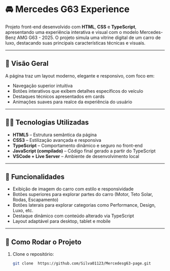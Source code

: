 # 🚘 Mercedes G63 Experience

Projeto front-end desenvolvido com **HTML**, **CSS** e **TypeScript**, apresentando uma experiência interativa e visual com o modelo Mercedes-Benz AMG G63 - 2025. O projeto simula uma vitrine digital de um carro de luxo, destacando suas principais características técnicas e visuais.

---

## 📸 Visão Geral

A página traz um layout moderno, elegante e responsivo, com foco em:

- Navegação superior intuitiva
- Botões interativos que exibem detalhes específicos do veículo
- Destaques técnicos apresentados em cards
- Animações suaves para realce da experiência do usuário

---

## 🧑‍💻 Tecnologias Utilizadas

- **HTML5** – Estrutura semântica da página
- **CSS3** – Estilização avançada e responsiva
- **TypeScript** – Comportamento dinâmico e seguro no front-end
- **JavaScript (compilado)** – Código final gerado a partir do TypeScript
- **VSCode + Live Server** – Ambiente de desenvolvimento local

---

## 🧩 Funcionalidades

- Exibição de imagem do carro com estilo e responsividade
- Botões superiores para explorar partes do carro (Motor, Teto Solar, Rodas, Escapamento)
- Botões laterais para explorar categorias como Performance, Design, Luxo, etc.
- Destaque dinâmico com conteúdo alterado via TypeScript
- Layout adaptável para desktop, tablet e mobile

---

## 🔧 Como Rodar o Projeto

1. Clone o repositório:
   ```bash
   git clone  https://github.com/Silva01123/Mercedesg63-page.git
